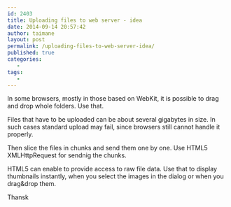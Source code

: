 ```yaml
---
id: 2403
title: Uploading files to web server - idea
date: 2014-09-14 20:57:42
author: taimane
layout: post
permalink: /uploading-files-to-web-server-idea/
published: true
categories:
   -
tags:
   -
---
```

In some browsers, mostly in those based on WebKit, it is possible to drag and drop whole folders. Use that.

Files that have to be uploaded can be about several gigabytes in size. In such cases standard upload may fail, since browsers still cannot handle it properly. 
Then slice the files in chunks and send them one by one. Use HTML5 XMLHttpRequest for sendnig the chunks. 

HTML5 can enable to provide access to raw file data. Use that to display thumbnails instantly, when you select the images in the dialog or when you drag&drop them.

Thansk  

